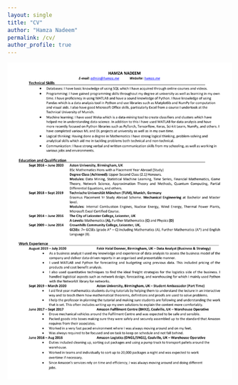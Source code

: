 ```yaml
---
layout: single
title: "CV"
author: "Hamza Nadeem"
permalink: /cv/
author_profile: true
---
```



![image info](./cv-1.png)
